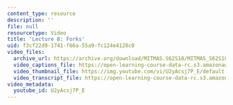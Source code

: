 ```yaml
---
content_type: resource
description: ''
file: null
resourcetype: Video
title: 'Lecture 8: Forks'
uid: f3cf22d9-1741-f66a-55a9-fc124e4128c0
video_files:
  archive_url: https://archive.org/download/MITMAS.S62S18/MITMAS_S62S18_lec08_300k.mp4
  video_captions_file: https://open-learning-course-data-rc.s3.amazonaws.com/mas-s62-cryptocurrency-engineering-and-design-spring-2018/3a04a65b9aad5126acc89d39a2a2440a_U2yAcsj7P_E.vtt
  video_thumbnail_file: https://img.youtube.com/vi/U2yAcsj7P_E/default.jpg
  video_transcript_file: https://open-learning-course-data-rc.s3.amazonaws.com/mas-s62-cryptocurrency-engineering-and-design-spring-2018/8aac5b4e5063bdeb852e9c9c59668efc_U2yAcsj7P_E.pdf
video_metadata:
  youtube_id: U2yAcsj7P_E
---
```

